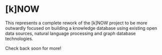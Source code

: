 # [k]NOW

This represents a complete rework of the [k]NOW project to be more outwardly
focused on building a knowledge database using existing open data sources,
natural language processing and graph database technologies.

Check back soon for more!
